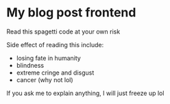 # My blog post frontend

Read this spagetti code at your own risk 

Side effect of reading this include:
  - losing fate in humanity
  - blindness
  - extreme cringe and disgust
  - cancer (why not lol)

If you ask me to explain anything, I will just freeze up lol
